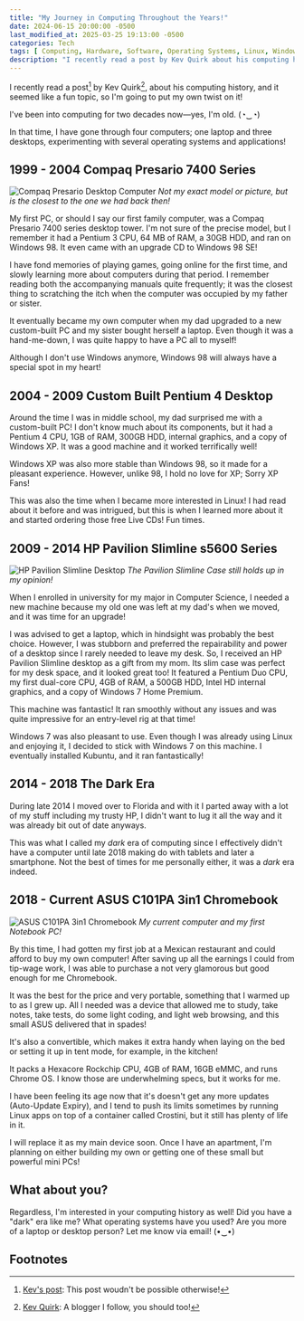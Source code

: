 ```yaml
---
title: "My Journey in Computing Throughout the Years!"
date: 2024-06-15 20:00:00 -0500
last_modified_at: 2025-03-25 19:13:00 -0500
categories: Tech 
tags: [ Computing, Hardware, Software, Operating Systems, Linux, Windows, ChromeOS, Crostini, Nostalgia, Desktop, Laptop, Follow-up ]
description: "I recently read a post by Kev Quirk about his computing history, and it seemed like a fun topic, so I'm going to put my own twist on it! I've been into computing for two decades now—yes, I'm old. (◔‿◔) In that time, I have gone through four computers; one laptop and three desktops, experimenting with several operating systems and applications!"
---
```


I recently read a post[^1] by Kev Quirk[^2], about his computing history, and it seemed like a fun topic, so I'm going to put my own twist on it!

I've been into computing for two decades now—yes, I'm old. (◔‿◔)

In that time, I have gone through four computers; one laptop and three desktops, experimenting with several operating systems and applications!

## 1999 - 2004 Compaq Presario 7400 Series  

![Compaq Presario Desktop Computer](https://preview.redd.it/2fv5maew38i71.jpg?width=640&height=480&crop=smart&auto=webp&s=dfcabd9efd5a89463afc0354cc1af3196c7a77ca)
_Not my exact model or picture, but is the closest to the one we had back then!_

My first PC, or should I say our first family computer, was a Compaq Presario 7400 series desktop tower. I'm not sure of the precise model, but I remember it had a Pentium 3 CPU, 64 MB of RAM, a 30GB HDD, and ran on Windows 98. It even came with an upgrade CD to Windows 98 SE!

I have fond memories of playing games, going online for the first time, and slowly learning more about computers during that period. I remember reading both the accompanying manuals quite frequently; it was the closest thing to scratching the itch when the computer was occupied by my father or sister.

It eventually became my own computer when my dad upgraded to a new custom-built PC and my sister bought herself a laptop. Even though it was a hand-me-down, I was quite happy to have a PC all to myself!

Although I don't use Windows anymore, Windows 98 will always have a special spot in my heart!

## 2004 - 2009 Custom Built Pentium 4 Desktop

Around the time I was in middle school, my dad surprised me with a custom-built PC! I don't know much about its components, but it had a Pentium 4 CPU, 1GB of RAM, 300GB HDD, internal graphics, and a copy of Windows XP. It was a good machine and it worked terrifically well!

Windows XP was also more stable than Windows 98, so it made for a pleasant experience. However, unlike 98, I hold no love for XP; Sorry XP Fans!

This was also the time when I became more interested in Linux! I had read about it before and was intrigued, but this is when I learned more about it and started ordering those free Live CDs! Fun times.

## 2009 - 2014 HP Pavilion Slimline s5600 Series

![HP Pavilion Slimline Desktop](https://www.slashgear.com/wp-content/uploads/2009/06/hp_slimline_s5000_series_desktop.jpg)
_The Pavilion Slimline Case still holds up in my opinion!_

When I enrolled in university for my major in Computer Science, I needed a new machine because my old one was left at my dad's when we moved, and it was time for an upgrade!

I was advised to get a laptop, which in hindsight was probably the best choice. However, I was stubborn and preferred the repairability and power of a desktop since I rarely needed to leave my desk. So, I received an HP Pavilion Slimline desktop as a gift from my mom. Its slim case was perfect for my desk space, and it looked great too! It featured a Pentium Duo CPU, my first dual-core CPU, 4GB of RAM, a 500GB HDD, Intel HD internal graphics, and a copy of Windows 7 Home Premium.

This machine was fantastic! It ran smoothly without any issues and was quite impressive for an entry-level rig at that time!

Windows 7 was also pleasant to use. Even though I was already using Linux and enjoying it, I decided to stick with Windows 7 on this machine. I eventually installed Kubuntu, and it ran fantastically!

## 2014 - 2018 The Dark Era

During late 2014 I moved over to Florida and with it I parted away with a lot of my stuff including my trusty HP, I didn't want to lug it all the way and it was already bit out of date anyways.

This was what I called my _dark_ era of computing since I effectively didn't have a computer until late 2018 making do with tablets and later a smartphone. Not the best of times for me personally either, it was a _dark_ era indeed.

## 2018 - Current ASUS C101PA 3in1 Chromebook

![ASUS C101PA 3in1 Chromebook](https://lh3.googleusercontent.com/4eAyAEg0WARIV8_rxwL2uL4GxbMELhYA169Ty2lLgo7z9h8lIO9MccBPnst9m4ushBv9ytISgAg4wLUQawhLuONFSFfN2wGu7kS3Bg=s2048)
_My current computer and my first Notebook PC!_

By this time, I had gotten my first job at a Mexican restaurant and could afford to buy my own computer! After saving up all the earnings I could from tip-wage work, I was able to purchase a not very glamorous but good enough for me Chromebook.

It was the best for the price and very portable, something that I warmed up to as I grew up. All I needed was a device that allowed me to study, take notes, take tests, do some light coding, and light web browsing, and this small ASUS delivered that in spades!

It's also a convertible, which makes it extra handy when laying on the bed or setting it up in tent mode, for example, in the kitchen!

It packs a Hexacore Rockchip CPU, 4GB of RAM, 16GB eMMC, and runs Chrome OS. I know those are underwhelming specs, but it works for me.

I have been feeling its age now that it's doesn't get any more updates (Auto-Update Expiry), and I tend to push its limits sometimes by running Linux apps on top of a container called Crostini, but it still has plenty of life in it.

I will replace it as my main device soon. Once I have an apartment, I'm planning on either building my own or getting one of these small but powerful mini PCs!

## What about you?

Regardless, I'm interested in your computing history as well! Did you have a "dark" era like me? What operating systems have you used? Are you more of a laptop or desktop person? Let me know via email! (•‿•)

## Footnotes

[^1]: [Kev's post](https://kevquirk.com/my-computing-history): This post woudn't be possible otherwise!

[^2]: [Kev Quirk](https://kevquirk.com/): A blogger I follow, you should too!
